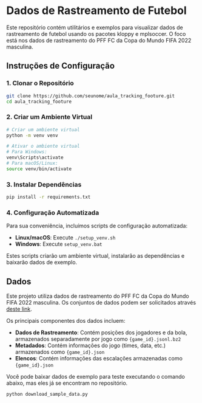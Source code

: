 # Dados de Rastreamento de Futebol

Este repositório contém utilitários e exemplos para visualizar dados de rastreamento de futebol usando os pacotes kloppy e mplsoccer. O foco está nos dados de rastreamento do PFF FC da Copa do Mundo FIFA 2022 masculina.

## Instruções de Configuração

### 1. Clonar o Repositório

```bash
git clone https://github.com/seunome/aula_tracking_footure.git
cd aula_tracking_footure
```

### 2. Criar um Ambiente Virtual

```bash
# Criar um ambiente virtual
python -m venv venv

# Ativar o ambiente virtual
# Para Windows:
venv\Scripts\activate
# Para macOS/Linux:
source venv/bin/activate
```

### 3. Instalar Dependências

```bash
pip install -r requirements.txt
```

### 4. Configuração Automatizada

Para sua conveniência, incluímos scripts de configuração automatizada:

- **Linux/macOS**: Execute `./setup_venv.sh`
- **Windows**: Execute `setup_venv.bat`

Estes scripts criarão um ambiente virtual, instalarão as dependências e baixarão dados de exemplo.

## Dados

Este projeto utiliza dados de rastreamento do PFF FC da Copa do Mundo FIFA 2022 masculina. Os conjuntos de dados podem ser solicitados através [deste link](https://www.blog.fc.pff.com/blog/pff-fc-release-2022-world-cup-data).

Os principais componentes dos dados incluem:
- **Dados de Rastreamento**: Contém posições dos jogadores e da bola, armazenados separadamente por jogo como `{game_id}.jsonl.bz2`
- **Metadados**: Contém informações do jogo (times, data, etc.) armazenados como `{game_id}.json`
- **Elencos**: Contém informações das escalações armazenadas como `{game_id}.json`

Você pode baixar dados de exemplo para teste executando o comando abaixo, mas eles já se encontram no repositório.

```bash
python download_sample_data.py
```
